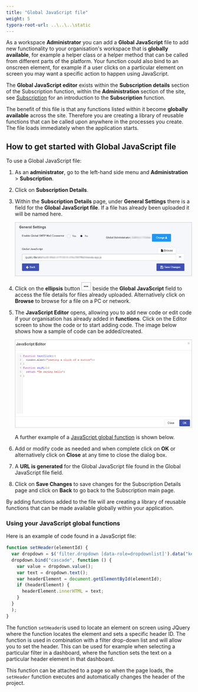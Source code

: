 ```yaml
---
title: "Global JavaScript file"
weight: 5
typora-root-url: ..\..\..\static
---
```


As a workspace **Administrator** you can add a **Global JavaScript** file to add new functionality to your organisation's workspace that is **globally available**, for example a helper class or a helper method that can be called from different parts of the platform. Your function could also bind to an onscreen element, for example if a user clicks on a particular element on screen you may want a specific action to happen using JavaScript.

The **Global JavaScript editor** exists within the **Subscription details** section of the Subscription function, within the **Administration** section of the site, see [Subscription](/platform/administration/subscription/) for an introduction to the **Subscription** function.

The benefit of this file is that any functions listed within it become **globally available** across the site. Therefore you are creating a library of reusable functions that can be called upon anywhere in the processes you create. The file loads immediately when the application starts.

## How to get started with Global JavaScript file ##

To use a Global JavaScript file:

1. As an **administrator**, go to the left-hand side menu and **Administration** > **Subscription**.

2. Click on **Subscription Details**.

3. Within the **Subscription Details** page, under **General Settings** there is a field for the **Global JavaScript file**. If a file has already been uploaded it will be named here. 

   ![Global Javascript file in General Settings](/images/global-javascript-file.jpg)

4. Click on the **ellipsis** button ![Ellipsis button](/images/expression.jpg) beside the **Global JavaScript** field to access the file details for files already uploaded. Alternatively click on **Browse** to browse for a file on a PC or network.

5. The **JavaScript Editor** opens, allowing you to add new code or edit code if your organisation has already added in **functions**. Click on the Editor screen to show the code or to start adding code. The image below shows how a sample of code can be added/created.

   ![Javascript editor sample code](/images/javascript-editor.jpg)

   A further example of a [JavaScript global function](#using-your-javascript-global-functions) is shown below. 

6. Add or modify code as needed and when complete click on **OK** or alternatively click on **Close** at any time to close the dialog box.

7. A **URL is generated** for the Global JavaScript file found in the Global JavaScript file field.

8. Click on **Save Changes** to save changes for the Subscription Details page and click on **Back** to go back to the Subscription main page.

By adding functions added to the file will are creating a library of reusable functions that can be made available globally within your application.

### Using your JavaScript global functions

Here is an example of code found in a JavaScript file:

```javascript
function setHeader(elementId) {
  var dropdown = $('filter.dropdown [data-role=dropdownlist]').data("kendoDropDownList");
  dropdown.bind("cascade", function () {
    var value = dropdown.value();
    var text = dropdown.text();
    var headerElement = document.getElementById(elementId);
    if (headerElement) {
      headerElement.innerHTML = text;
    }
  }
  );
}
```

The function `setHeader`is used to locate an element on screen using JQuery where the function locates the element and sets a specific header ID. The function is used in combination with a filter drop-down list and will allow you to set the header. This can be used for example when selecting a particular filter in a dashboard, where the function sets the text on a particular header element in that dashboard.

This function can be attached to a page so when the page loads, the `setHeader` function executes and automatically changes the header of the project.
